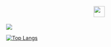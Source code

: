
<h1 align="center">  <img src="https://raw.githubusercontent.com/MartinHeinz/MartinHeinz/master/wave.gif" width="30px"> </h1>


![](https://user-images.githubusercontent.com/55941955/148102281-58e561e0-423f-44c5-89fe-c1d01745d060.gif)

[![Top Langs](https://github-readme-stats.vercel.app/api/top-langs/?username=Mohammad-Al-Refai&layout=compact&theme=radical)](https://github.com/anuraghazra/github-readme-stats)

